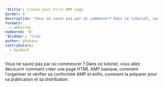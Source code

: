 ```yaml
---
'$title': Create your first AMP page
$order: 0
description: "Vous ne savez pas par où commencer? Dans ce tutoriel, vous apprendrez à créer une page HTML AMP basique, à l'organiser et à valider sa conformité AMP, et enfin ..."
formats:
  - websites
numbered: '0'
'$hidden': 'true'
author: pbakaus
contributors:
  - bpaduch
---
```


Vous ne savez pas par où commencer ? Dans ce tutoriel, vous allez découvrir comment créer une page HTML AMP basique, comment l'organiser et vérifier sa conformité AMP et enfin, comment la préparer pour sa publication et sa distribution.
